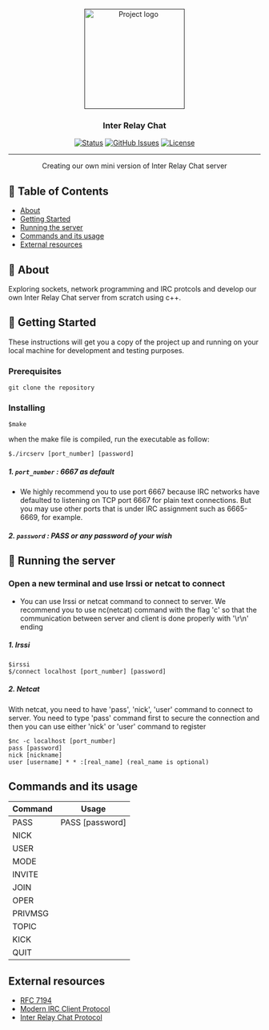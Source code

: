 <p align="center">
  <a href="" rel="noopener">
 <img width=200px height=200px src="https://cestoliv.com/projects/imgs/42/ft_irc.webp" alt="Project logo"></a>
</p>

<h3 align="center">Inter Relay Chat</h3>

<div align="center">

[![Status](https://img.shields.io/badge/status-active-success.svg)]()
[![GitHub Issues](https://img.shields.io/github/issues/kylelobo/The-Documentation-Compendium.svg)](https://github.com/kylelobo/The-Documentation-Compendium/issues)
[![License](https://img.shields.io/badge/license-MIT-blue.svg)](/LICENSE)

</div>

---

<p align="center"> Creating our own mini version of Inter Relay Chat server
    <br> 
</p>

## 📝 Table of Contents

- [About](#about)
- [Getting Started](#getting_started)
- [Running the server](#running_the_server)
- [Commands and its usage](#command)
- [External resources](#sources)

## 🧐 About <a name = "about"></a>

Exploring sockets, network programming and IRC protcols and develop our own Inter Relay Chat server from scratch using c++.

## 🏁 Getting Started <a name = "getting_started"></a>

These instructions will get you a copy of the project up and running on your local machine for development and testing purposes.

### Prerequisites

```
git clone the repository 
```

### Installing

```
$make
```
when the make file is compiled, run the executable as follow:
```
$./ircserv [port_number] [password]
```
##### 1\. `port_number` : 6667 as default
-  We highly recommend you to use port 6667 because IRC networks have defaulted to listening on TCP port 6667 for plain
   text connections. But you may use other ports that is under IRC assignment such as 6665-6669, for example.

##### 2\. `password` : PASS or any password of your wish


## 🤖 Running the server <a name = "running_the_server"></a>

### Open a new terminal and use Irssi or netcat to connect
-  You can use Irssi or netcat command to connect to server. We recommend you to use nc(netcat) command with the flag 'c' so that the communication between server and client is done properly with '\r\n' ending

##### 1\. Irssi
```
$irssi
$/connect localhost [port_number] [password]
```
##### 2\. Netcat
With netcat, you need to have 'pass', 'nick', 'user' command to connect to server. You need to type 'pass' command first to secure the connection and then you can use either 'nick' or 'user' command to register
```
$nc -c localhost [port_number]
pass [password]
nick [nickname]
user [username] * * :[real_name] (real_name is optional)
```
## Commands and its usage <a name = "command"></a>

| __Command__        | __Usage__   |
| -------------  |:-------------:|
| PASS              | PASS [password] |
| NICK       |       |
| USER  |     |
| MODE  |      |
| INVITE  |       |
| JOIN  |      |
| OPER  |      |
| PRIVMSG  |       |
| TOPIC  |      |
| KICK  |       |
| QUIT  |    |

 
## External resources <a name = "sources"></a>

+ [RFC 7194](https://datatracker.ietf.org/doc/rfc7194/)
+ [Modern IRC Client Protocol](https://modern.ircdocs.horse/)
+ [Inter Relay Chat Protocol](https://www.rfc-editor.org/rfc/rfc1459.html)
